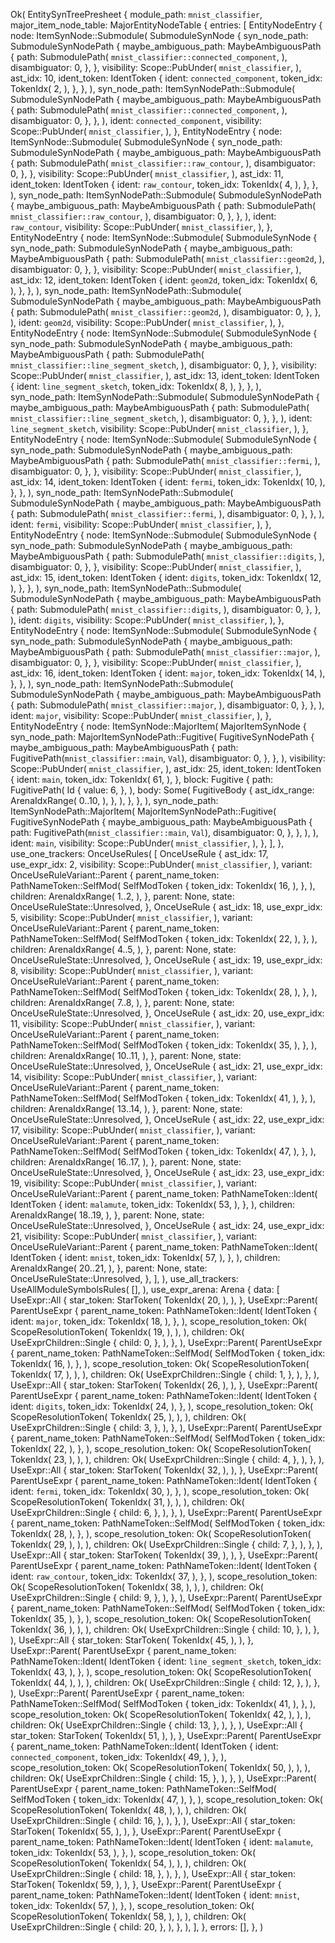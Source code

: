 Ok(
    EntitySynTreePresheet {
        module_path: `mnist_classifier`,
        major_item_node_table: MajorEntityNodeTable {
            entries: [
                EntityNodeEntry {
                    node: ItemSynNode::Submodule(
                        SubmoduleSynNode {
                            syn_node_path: SubmoduleSynNodePath {
                                maybe_ambiguous_path: MaybeAmbiguousPath {
                                    path: SubmodulePath(
                                        `mnist_classifier::connected_component`,
                                    ),
                                    disambiguator: 0,
                                },
                            },
                            visibility: Scope::PubUnder(
                                `mnist_classifier`,
                            ),
                            ast_idx: 10,
                            ident_token: IdentToken {
                                ident: `connected_component`,
                                token_idx: TokenIdx(
                                    2,
                                ),
                            },
                        },
                    ),
                    syn_node_path: ItemSynNodePath::Submodule(
                        SubmoduleSynNodePath {
                            maybe_ambiguous_path: MaybeAmbiguousPath {
                                path: SubmodulePath(
                                    `mnist_classifier::connected_component`,
                                ),
                                disambiguator: 0,
                            },
                        },
                    ),
                    ident: `connected_component`,
                    visibility: Scope::PubUnder(
                        `mnist_classifier`,
                    ),
                },
                EntityNodeEntry {
                    node: ItemSynNode::Submodule(
                        SubmoduleSynNode {
                            syn_node_path: SubmoduleSynNodePath {
                                maybe_ambiguous_path: MaybeAmbiguousPath {
                                    path: SubmodulePath(
                                        `mnist_classifier::raw_contour`,
                                    ),
                                    disambiguator: 0,
                                },
                            },
                            visibility: Scope::PubUnder(
                                `mnist_classifier`,
                            ),
                            ast_idx: 11,
                            ident_token: IdentToken {
                                ident: `raw_contour`,
                                token_idx: TokenIdx(
                                    4,
                                ),
                            },
                        },
                    ),
                    syn_node_path: ItemSynNodePath::Submodule(
                        SubmoduleSynNodePath {
                            maybe_ambiguous_path: MaybeAmbiguousPath {
                                path: SubmodulePath(
                                    `mnist_classifier::raw_contour`,
                                ),
                                disambiguator: 0,
                            },
                        },
                    ),
                    ident: `raw_contour`,
                    visibility: Scope::PubUnder(
                        `mnist_classifier`,
                    ),
                },
                EntityNodeEntry {
                    node: ItemSynNode::Submodule(
                        SubmoduleSynNode {
                            syn_node_path: SubmoduleSynNodePath {
                                maybe_ambiguous_path: MaybeAmbiguousPath {
                                    path: SubmodulePath(
                                        `mnist_classifier::geom2d`,
                                    ),
                                    disambiguator: 0,
                                },
                            },
                            visibility: Scope::PubUnder(
                                `mnist_classifier`,
                            ),
                            ast_idx: 12,
                            ident_token: IdentToken {
                                ident: `geom2d`,
                                token_idx: TokenIdx(
                                    6,
                                ),
                            },
                        },
                    ),
                    syn_node_path: ItemSynNodePath::Submodule(
                        SubmoduleSynNodePath {
                            maybe_ambiguous_path: MaybeAmbiguousPath {
                                path: SubmodulePath(
                                    `mnist_classifier::geom2d`,
                                ),
                                disambiguator: 0,
                            },
                        },
                    ),
                    ident: `geom2d`,
                    visibility: Scope::PubUnder(
                        `mnist_classifier`,
                    ),
                },
                EntityNodeEntry {
                    node: ItemSynNode::Submodule(
                        SubmoduleSynNode {
                            syn_node_path: SubmoduleSynNodePath {
                                maybe_ambiguous_path: MaybeAmbiguousPath {
                                    path: SubmodulePath(
                                        `mnist_classifier::line_segment_sketch`,
                                    ),
                                    disambiguator: 0,
                                },
                            },
                            visibility: Scope::PubUnder(
                                `mnist_classifier`,
                            ),
                            ast_idx: 13,
                            ident_token: IdentToken {
                                ident: `line_segment_sketch`,
                                token_idx: TokenIdx(
                                    8,
                                ),
                            },
                        },
                    ),
                    syn_node_path: ItemSynNodePath::Submodule(
                        SubmoduleSynNodePath {
                            maybe_ambiguous_path: MaybeAmbiguousPath {
                                path: SubmodulePath(
                                    `mnist_classifier::line_segment_sketch`,
                                ),
                                disambiguator: 0,
                            },
                        },
                    ),
                    ident: `line_segment_sketch`,
                    visibility: Scope::PubUnder(
                        `mnist_classifier`,
                    ),
                },
                EntityNodeEntry {
                    node: ItemSynNode::Submodule(
                        SubmoduleSynNode {
                            syn_node_path: SubmoduleSynNodePath {
                                maybe_ambiguous_path: MaybeAmbiguousPath {
                                    path: SubmodulePath(
                                        `mnist_classifier::fermi`,
                                    ),
                                    disambiguator: 0,
                                },
                            },
                            visibility: Scope::PubUnder(
                                `mnist_classifier`,
                            ),
                            ast_idx: 14,
                            ident_token: IdentToken {
                                ident: `fermi`,
                                token_idx: TokenIdx(
                                    10,
                                ),
                            },
                        },
                    ),
                    syn_node_path: ItemSynNodePath::Submodule(
                        SubmoduleSynNodePath {
                            maybe_ambiguous_path: MaybeAmbiguousPath {
                                path: SubmodulePath(
                                    `mnist_classifier::fermi`,
                                ),
                                disambiguator: 0,
                            },
                        },
                    ),
                    ident: `fermi`,
                    visibility: Scope::PubUnder(
                        `mnist_classifier`,
                    ),
                },
                EntityNodeEntry {
                    node: ItemSynNode::Submodule(
                        SubmoduleSynNode {
                            syn_node_path: SubmoduleSynNodePath {
                                maybe_ambiguous_path: MaybeAmbiguousPath {
                                    path: SubmodulePath(
                                        `mnist_classifier::digits`,
                                    ),
                                    disambiguator: 0,
                                },
                            },
                            visibility: Scope::PubUnder(
                                `mnist_classifier`,
                            ),
                            ast_idx: 15,
                            ident_token: IdentToken {
                                ident: `digits`,
                                token_idx: TokenIdx(
                                    12,
                                ),
                            },
                        },
                    ),
                    syn_node_path: ItemSynNodePath::Submodule(
                        SubmoduleSynNodePath {
                            maybe_ambiguous_path: MaybeAmbiguousPath {
                                path: SubmodulePath(
                                    `mnist_classifier::digits`,
                                ),
                                disambiguator: 0,
                            },
                        },
                    ),
                    ident: `digits`,
                    visibility: Scope::PubUnder(
                        `mnist_classifier`,
                    ),
                },
                EntityNodeEntry {
                    node: ItemSynNode::Submodule(
                        SubmoduleSynNode {
                            syn_node_path: SubmoduleSynNodePath {
                                maybe_ambiguous_path: MaybeAmbiguousPath {
                                    path: SubmodulePath(
                                        `mnist_classifier::major`,
                                    ),
                                    disambiguator: 0,
                                },
                            },
                            visibility: Scope::PubUnder(
                                `mnist_classifier`,
                            ),
                            ast_idx: 16,
                            ident_token: IdentToken {
                                ident: `major`,
                                token_idx: TokenIdx(
                                    14,
                                ),
                            },
                        },
                    ),
                    syn_node_path: ItemSynNodePath::Submodule(
                        SubmoduleSynNodePath {
                            maybe_ambiguous_path: MaybeAmbiguousPath {
                                path: SubmodulePath(
                                    `mnist_classifier::major`,
                                ),
                                disambiguator: 0,
                            },
                        },
                    ),
                    ident: `major`,
                    visibility: Scope::PubUnder(
                        `mnist_classifier`,
                    ),
                },
                EntityNodeEntry {
                    node: ItemSynNode::MajorItem(
                        MajorItemSynNode {
                            syn_node_path: MajorItemSynNodePath::Fugitive(
                                FugitiveSynNodePath {
                                    maybe_ambiguous_path: MaybeAmbiguousPath {
                                        path: FugitivePath(`mnist_classifier::main`, `Val`),
                                        disambiguator: 0,
                                    },
                                },
                            ),
                            visibility: Scope::PubUnder(
                                `mnist_classifier`,
                            ),
                            ast_idx: 25,
                            ident_token: IdentToken {
                                ident: `main`,
                                token_idx: TokenIdx(
                                    61,
                                ),
                            },
                            block: Fugitive {
                                path: FugitivePath(
                                    Id {
                                        value: 6,
                                    },
                                ),
                                body: Some(
                                    FugitiveBody {
                                        ast_idx_range: ArenaIdxRange(
                                            0..10,
                                        ),
                                    },
                                ),
                            },
                        },
                    ),
                    syn_node_path: ItemSynNodePath::MajorItem(
                        MajorItemSynNodePath::Fugitive(
                            FugitiveSynNodePath {
                                maybe_ambiguous_path: MaybeAmbiguousPath {
                                    path: FugitivePath(`mnist_classifier::main`, `Val`),
                                    disambiguator: 0,
                                },
                            },
                        ),
                    ),
                    ident: `main`,
                    visibility: Scope::PubUnder(
                        `mnist_classifier`,
                    ),
                },
            ],
        },
        use_one_trackers: OnceUseRules(
            [
                OnceUseRule {
                    ast_idx: 17,
                    use_expr_idx: 2,
                    visibility: Scope::PubUnder(
                        `mnist_classifier`,
                    ),
                    variant: OnceUseRuleVariant::Parent {
                        parent_name_token: PathNameToken::SelfMod(
                            SelfModToken {
                                token_idx: TokenIdx(
                                    16,
                                ),
                            },
                        ),
                        children: ArenaIdxRange(
                            1..2,
                        ),
                    },
                    parent: None,
                    state: OnceUseRuleState::Unresolved,
                },
                OnceUseRule {
                    ast_idx: 18,
                    use_expr_idx: 5,
                    visibility: Scope::PubUnder(
                        `mnist_classifier`,
                    ),
                    variant: OnceUseRuleVariant::Parent {
                        parent_name_token: PathNameToken::SelfMod(
                            SelfModToken {
                                token_idx: TokenIdx(
                                    22,
                                ),
                            },
                        ),
                        children: ArenaIdxRange(
                            4..5,
                        ),
                    },
                    parent: None,
                    state: OnceUseRuleState::Unresolved,
                },
                OnceUseRule {
                    ast_idx: 19,
                    use_expr_idx: 8,
                    visibility: Scope::PubUnder(
                        `mnist_classifier`,
                    ),
                    variant: OnceUseRuleVariant::Parent {
                        parent_name_token: PathNameToken::SelfMod(
                            SelfModToken {
                                token_idx: TokenIdx(
                                    28,
                                ),
                            },
                        ),
                        children: ArenaIdxRange(
                            7..8,
                        ),
                    },
                    parent: None,
                    state: OnceUseRuleState::Unresolved,
                },
                OnceUseRule {
                    ast_idx: 20,
                    use_expr_idx: 11,
                    visibility: Scope::PubUnder(
                        `mnist_classifier`,
                    ),
                    variant: OnceUseRuleVariant::Parent {
                        parent_name_token: PathNameToken::SelfMod(
                            SelfModToken {
                                token_idx: TokenIdx(
                                    35,
                                ),
                            },
                        ),
                        children: ArenaIdxRange(
                            10..11,
                        ),
                    },
                    parent: None,
                    state: OnceUseRuleState::Unresolved,
                },
                OnceUseRule {
                    ast_idx: 21,
                    use_expr_idx: 14,
                    visibility: Scope::PubUnder(
                        `mnist_classifier`,
                    ),
                    variant: OnceUseRuleVariant::Parent {
                        parent_name_token: PathNameToken::SelfMod(
                            SelfModToken {
                                token_idx: TokenIdx(
                                    41,
                                ),
                            },
                        ),
                        children: ArenaIdxRange(
                            13..14,
                        ),
                    },
                    parent: None,
                    state: OnceUseRuleState::Unresolved,
                },
                OnceUseRule {
                    ast_idx: 22,
                    use_expr_idx: 17,
                    visibility: Scope::PubUnder(
                        `mnist_classifier`,
                    ),
                    variant: OnceUseRuleVariant::Parent {
                        parent_name_token: PathNameToken::SelfMod(
                            SelfModToken {
                                token_idx: TokenIdx(
                                    47,
                                ),
                            },
                        ),
                        children: ArenaIdxRange(
                            16..17,
                        ),
                    },
                    parent: None,
                    state: OnceUseRuleState::Unresolved,
                },
                OnceUseRule {
                    ast_idx: 23,
                    use_expr_idx: 19,
                    visibility: Scope::PubUnder(
                        `mnist_classifier`,
                    ),
                    variant: OnceUseRuleVariant::Parent {
                        parent_name_token: PathNameToken::Ident(
                            IdentToken {
                                ident: `malamute`,
                                token_idx: TokenIdx(
                                    53,
                                ),
                            },
                        ),
                        children: ArenaIdxRange(
                            18..19,
                        ),
                    },
                    parent: None,
                    state: OnceUseRuleState::Unresolved,
                },
                OnceUseRule {
                    ast_idx: 24,
                    use_expr_idx: 21,
                    visibility: Scope::PubUnder(
                        `mnist_classifier`,
                    ),
                    variant: OnceUseRuleVariant::Parent {
                        parent_name_token: PathNameToken::Ident(
                            IdentToken {
                                ident: `mnist`,
                                token_idx: TokenIdx(
                                    57,
                                ),
                            },
                        ),
                        children: ArenaIdxRange(
                            20..21,
                        ),
                    },
                    parent: None,
                    state: OnceUseRuleState::Unresolved,
                },
            ],
        ),
        use_all_trackers: UseAllModuleSymbolsRules(
            [],
        ),
        use_expr_arena: Arena {
            data: [
                UseExpr::All {
                    star_token: StarToken(
                        TokenIdx(
                            20,
                        ),
                    ),
                },
                UseExpr::Parent(
                    ParentUseExpr {
                        parent_name_token: PathNameToken::Ident(
                            IdentToken {
                                ident: `major`,
                                token_idx: TokenIdx(
                                    18,
                                ),
                            },
                        ),
                        scope_resolution_token: Ok(
                            ScopeResolutionToken(
                                TokenIdx(
                                    19,
                                ),
                            ),
                        ),
                        children: Ok(
                            UseExprChildren::Single {
                                child: 0,
                            },
                        ),
                    },
                ),
                UseExpr::Parent(
                    ParentUseExpr {
                        parent_name_token: PathNameToken::SelfMod(
                            SelfModToken {
                                token_idx: TokenIdx(
                                    16,
                                ),
                            },
                        ),
                        scope_resolution_token: Ok(
                            ScopeResolutionToken(
                                TokenIdx(
                                    17,
                                ),
                            ),
                        ),
                        children: Ok(
                            UseExprChildren::Single {
                                child: 1,
                            },
                        ),
                    },
                ),
                UseExpr::All {
                    star_token: StarToken(
                        TokenIdx(
                            26,
                        ),
                    ),
                },
                UseExpr::Parent(
                    ParentUseExpr {
                        parent_name_token: PathNameToken::Ident(
                            IdentToken {
                                ident: `digits`,
                                token_idx: TokenIdx(
                                    24,
                                ),
                            },
                        ),
                        scope_resolution_token: Ok(
                            ScopeResolutionToken(
                                TokenIdx(
                                    25,
                                ),
                            ),
                        ),
                        children: Ok(
                            UseExprChildren::Single {
                                child: 3,
                            },
                        ),
                    },
                ),
                UseExpr::Parent(
                    ParentUseExpr {
                        parent_name_token: PathNameToken::SelfMod(
                            SelfModToken {
                                token_idx: TokenIdx(
                                    22,
                                ),
                            },
                        ),
                        scope_resolution_token: Ok(
                            ScopeResolutionToken(
                                TokenIdx(
                                    23,
                                ),
                            ),
                        ),
                        children: Ok(
                            UseExprChildren::Single {
                                child: 4,
                            },
                        ),
                    },
                ),
                UseExpr::All {
                    star_token: StarToken(
                        TokenIdx(
                            32,
                        ),
                    ),
                },
                UseExpr::Parent(
                    ParentUseExpr {
                        parent_name_token: PathNameToken::Ident(
                            IdentToken {
                                ident: `fermi`,
                                token_idx: TokenIdx(
                                    30,
                                ),
                            },
                        ),
                        scope_resolution_token: Ok(
                            ScopeResolutionToken(
                                TokenIdx(
                                    31,
                                ),
                            ),
                        ),
                        children: Ok(
                            UseExprChildren::Single {
                                child: 6,
                            },
                        ),
                    },
                ),
                UseExpr::Parent(
                    ParentUseExpr {
                        parent_name_token: PathNameToken::SelfMod(
                            SelfModToken {
                                token_idx: TokenIdx(
                                    28,
                                ),
                            },
                        ),
                        scope_resolution_token: Ok(
                            ScopeResolutionToken(
                                TokenIdx(
                                    29,
                                ),
                            ),
                        ),
                        children: Ok(
                            UseExprChildren::Single {
                                child: 7,
                            },
                        ),
                    },
                ),
                UseExpr::All {
                    star_token: StarToken(
                        TokenIdx(
                            39,
                        ),
                    ),
                },
                UseExpr::Parent(
                    ParentUseExpr {
                        parent_name_token: PathNameToken::Ident(
                            IdentToken {
                                ident: `raw_contour`,
                                token_idx: TokenIdx(
                                    37,
                                ),
                            },
                        ),
                        scope_resolution_token: Ok(
                            ScopeResolutionToken(
                                TokenIdx(
                                    38,
                                ),
                            ),
                        ),
                        children: Ok(
                            UseExprChildren::Single {
                                child: 9,
                            },
                        ),
                    },
                ),
                UseExpr::Parent(
                    ParentUseExpr {
                        parent_name_token: PathNameToken::SelfMod(
                            SelfModToken {
                                token_idx: TokenIdx(
                                    35,
                                ),
                            },
                        ),
                        scope_resolution_token: Ok(
                            ScopeResolutionToken(
                                TokenIdx(
                                    36,
                                ),
                            ),
                        ),
                        children: Ok(
                            UseExprChildren::Single {
                                child: 10,
                            },
                        ),
                    },
                ),
                UseExpr::All {
                    star_token: StarToken(
                        TokenIdx(
                            45,
                        ),
                    ),
                },
                UseExpr::Parent(
                    ParentUseExpr {
                        parent_name_token: PathNameToken::Ident(
                            IdentToken {
                                ident: `line_segment_sketch`,
                                token_idx: TokenIdx(
                                    43,
                                ),
                            },
                        ),
                        scope_resolution_token: Ok(
                            ScopeResolutionToken(
                                TokenIdx(
                                    44,
                                ),
                            ),
                        ),
                        children: Ok(
                            UseExprChildren::Single {
                                child: 12,
                            },
                        ),
                    },
                ),
                UseExpr::Parent(
                    ParentUseExpr {
                        parent_name_token: PathNameToken::SelfMod(
                            SelfModToken {
                                token_idx: TokenIdx(
                                    41,
                                ),
                            },
                        ),
                        scope_resolution_token: Ok(
                            ScopeResolutionToken(
                                TokenIdx(
                                    42,
                                ),
                            ),
                        ),
                        children: Ok(
                            UseExprChildren::Single {
                                child: 13,
                            },
                        ),
                    },
                ),
                UseExpr::All {
                    star_token: StarToken(
                        TokenIdx(
                            51,
                        ),
                    ),
                },
                UseExpr::Parent(
                    ParentUseExpr {
                        parent_name_token: PathNameToken::Ident(
                            IdentToken {
                                ident: `connected_component`,
                                token_idx: TokenIdx(
                                    49,
                                ),
                            },
                        ),
                        scope_resolution_token: Ok(
                            ScopeResolutionToken(
                                TokenIdx(
                                    50,
                                ),
                            ),
                        ),
                        children: Ok(
                            UseExprChildren::Single {
                                child: 15,
                            },
                        ),
                    },
                ),
                UseExpr::Parent(
                    ParentUseExpr {
                        parent_name_token: PathNameToken::SelfMod(
                            SelfModToken {
                                token_idx: TokenIdx(
                                    47,
                                ),
                            },
                        ),
                        scope_resolution_token: Ok(
                            ScopeResolutionToken(
                                TokenIdx(
                                    48,
                                ),
                            ),
                        ),
                        children: Ok(
                            UseExprChildren::Single {
                                child: 16,
                            },
                        ),
                    },
                ),
                UseExpr::All {
                    star_token: StarToken(
                        TokenIdx(
                            55,
                        ),
                    ),
                },
                UseExpr::Parent(
                    ParentUseExpr {
                        parent_name_token: PathNameToken::Ident(
                            IdentToken {
                                ident: `malamute`,
                                token_idx: TokenIdx(
                                    53,
                                ),
                            },
                        ),
                        scope_resolution_token: Ok(
                            ScopeResolutionToken(
                                TokenIdx(
                                    54,
                                ),
                            ),
                        ),
                        children: Ok(
                            UseExprChildren::Single {
                                child: 18,
                            },
                        ),
                    },
                ),
                UseExpr::All {
                    star_token: StarToken(
                        TokenIdx(
                            59,
                        ),
                    ),
                },
                UseExpr::Parent(
                    ParentUseExpr {
                        parent_name_token: PathNameToken::Ident(
                            IdentToken {
                                ident: `mnist`,
                                token_idx: TokenIdx(
                                    57,
                                ),
                            },
                        ),
                        scope_resolution_token: Ok(
                            ScopeResolutionToken(
                                TokenIdx(
                                    58,
                                ),
                            ),
                        ),
                        children: Ok(
                            UseExprChildren::Single {
                                child: 20,
                            },
                        ),
                    },
                ),
            ],
        },
        errors: [],
    },
)